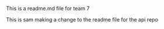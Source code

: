 This is a readme.md file for team 7

This is sam making a change to the readme file for the api repo
